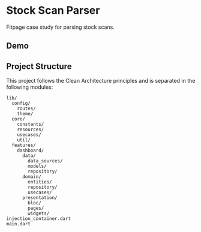 # Stock Scan Parser

Fitpage case study for parsing stock scans.

## Demo

## Project Structure

This project follows the Clean Architecture principles and is separated in the following modules:

```
lib/
  config/
    routes/
    theme/
  core/
    constants/
    resources/
    usecases/
    util/
  features/
    dashboard/
      data/
        data_sources/
        models/
        repository/
      domain/
        entities/
        repository/
        usecases/
      presentation/
        bloc/
        pages/
        widgets/
injection_container.dart
main.dart
```

